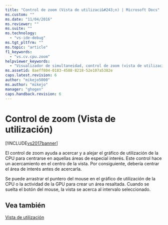 ```yaml
---
title: "Control de zoom (Vista de utilizaci&#243;n) | Microsoft Docs"
ms.custom: ""
ms.date: "11/04/2016"
ms.reviewer: ""
ms.suite: ""
ms.technology: 
  - "vs-ide-debug"
ms.tgt_pltfrm: ""
ms.topic: "article"
f1_keywords: 
  - "vs.cv.cpu.zoom"
helpviewer_keywords: 
  - "Visualizador de simultaneidad, control de zoom (vista de utilización de la CPU)"
ms.assetid: 8aeff804-0183-4588-8218-52e107a5382e
caps.latest.revision: 6
author: "mikejo5000"
ms.author: "mikejo"
manager: "ghogen"
caps.handback.revision: 6
---
```

# Control de zoom (Vista de utilizaci&#243;n)
[!INCLUDE[vs2017banner](../code-quality/includes/vs2017banner.md)]

El control de zoom ayuda a acercar y a alejar el gráfico de utilización de la CPU para centrarse en aquellas áreas de especial interés.  Este control hace un acercamiento en el centro de la vista.  Por consiguiente, debería centrar el área de interés antes de acercarla.  
  
 Se puede arrastrar el puntero del mouse en el gráfico de utilización de la CPU o la actividad de la GPU para crear un área resaltada.  Cuando se suelta el botón del mouse, la vista se acerca al intervalo seleccionado.  
  
## Vea también  
 [Vista de utilización](../profiling/utilization-view.md)